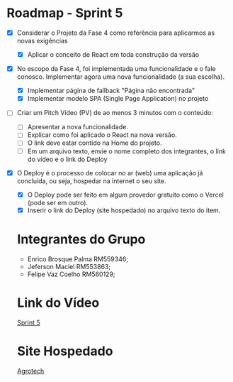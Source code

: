 # Roadmap - Sprint 5

- [x] Considerar o Projeto da Fase 4 como referência para aplicarmos as novas exigências
  - [x] Aplicar o conceito de React em toda construção da versão
- [x] No escopo da Fase 4, foi implementada uma funcionalidade e o fale conosco. Implementar agora uma nova funcionalidade (a sua escolha).
  - [x] Implementar página de fallback "Página não encontrada"
  - [x] Implementar modelo SPA (Single Page Application) no projeto
- [ ] Criar um Pitch Vídeo (PV) de ao menos 3 minutos com o conteúdo:
  - [ ] Apresentar a nova funcionalidade.
  - [ ] Explicar como foi aplicado o React na nova versão.
  - [ ] O link deve estar contido na Home do projeto.
  - [ ] Em um arquivo texto, envie o nome completo dos integrantes, o link do vídeo e o link do Deploy
- [x] O Deploy é o processo de colocar no ar (web) uma aplicação já concluída, ou seja, hospedar na internet o seu site.
  - [x] O Deploy pode ser feito em algum provedor gratuito como o Vercel (pode ser em outro).
  - [x] Inserir o link do Deploy (site hospedado) no arquivo texto do item.

  # Integrantes do Grupo

  - Enrico Brosque Palma RM559346;
  - Jeferson Maciel RM553863;
  - Felipe Vaz Coelho RM560129;

  # Link do Vídeo

  [Sprint 5]()

  # Site Hospedado

  [Agrotech](https://akaenrico.github.io/)
